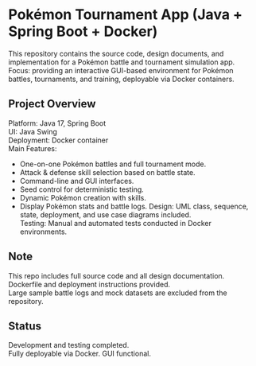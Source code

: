# Pokémon Tournament App (Java + Spring Boot + Docker)

This repository contains the source code, design documents, and implementation for a Pokémon battle and tournament simulation app.  
Focus: providing an interactive GUI-based environment for Pokémon battles, tournaments, and training, deployable via Docker containers.

## Project Overview

Platform: Java 17, Spring Boot  
UI: Java Swing  
Deployment: Docker container  
Main Features:
- One-on-one Pokémon battles and full tournament mode.
- Attack & defense skill selection based on battle state.
- Command-line and GUI interfaces.
- Seed control for deterministic testing.
- Dynamic Pokémon creation with skills.
- Display Pokémon stats and battle logs.
Design: UML class, sequence, state, deployment, and use case diagrams included.  
Testing: Manual and automated tests conducted in Docker environments.

## Note

This repo includes full source code and all design documentation.  
Dockerfile and deployment instructions provided.  
Large sample battle logs and mock datasets are excluded from the repository.

## Status

Development and testing completed.  
Fully deployable via Docker. GUI functional.
